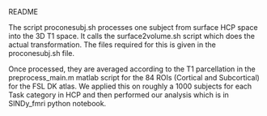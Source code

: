README

The script proconesubj.sh processes one subject from surface HCP space into the 3D T1 space. It calls the surface2volume.sh script which does the actual transformation. 
The files required for this is given in the proconesubj.sh file.

Once processed, they are averaged according to the T1 parcellation in the preprocess_main.m matlab script for the 84 ROIs (Cortical and Subcortical) for the FSL DK atlas. 
We applied this on roughly a 1000 subjects for each Task category in HCP and then performed our analysis which is in SINDy_fmri python notebook.
